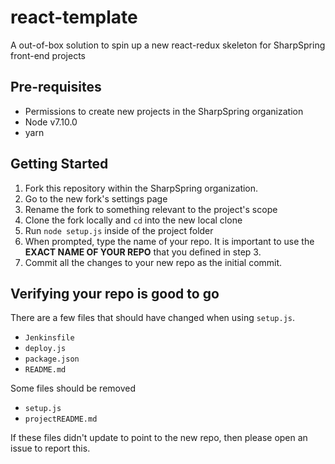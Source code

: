 # react-template
A out-of-box solution to spin up a new react-redux skeleton for SharpSpring front-end projects

## Pre-requisites
* Permissions to create new projects in the SharpSpring organization
* Node v7.10.0
* yarn

## Getting Started

1. Fork this repository within the SharpSpring organization.
2. Go to the new fork's settings page
3. Rename the fork to something relevant to the project's scope
4. Clone the fork locally and `cd` into the new local clone
5. Run `node setup.js` inside of the project folder
6. When prompted, type the name of your repo. It is important to use the **EXACT NAME OF YOUR REPO** that you defined in step 3.
7. Commit all the changes to your new repo as the initial commit.

## Verifying your repo is good to go

There are a few files that should have changed when using `setup.js`.

* `Jenkinsfile`
* `deploy.js`
* `package.json`
* `README.md`

Some files should be removed

* `setup.js`
* `projectREADME.md`

If these files didn't update to point to the new repo, then please open an issue to report this.